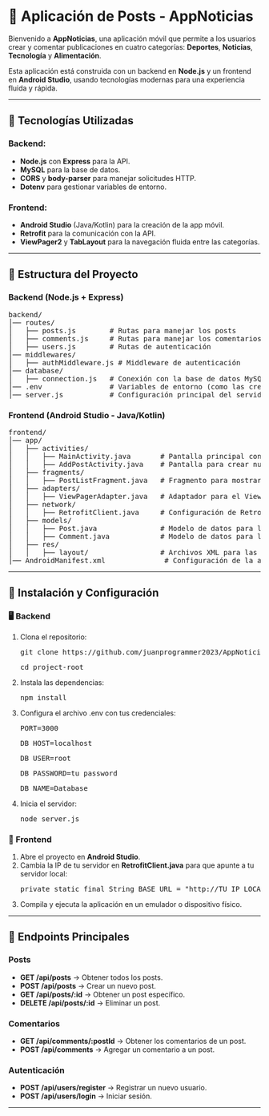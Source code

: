 <h1>📱 <strong>Aplicación de Posts - AppNoticias</strong></h1>

<p>Bienvenido a <strong>AppNoticias</strong>, una aplicación móvil que permite a los usuarios crear y comentar publicaciones en cuatro categorías: <strong>Deportes</strong>, <strong>Noticias</strong>, <strong>Tecnología</strong> y <strong>Alimentación</strong>.</p>

<p>Esta aplicación está construida con un backend en <strong>Node.js</strong> y un frontend en <strong>Android Studio</strong>, usando tecnologías modernas para una experiencia fluida y rápida.</p>

<hr>

<h2>🚀 <strong>Tecnologías Utilizadas</strong></h2>

<h3><strong>Backend:</strong></h3>
<ul>
    <li><strong>Node.js</strong> con <strong>Express</strong> para la API.</li>
    <li><strong>MySQL</strong> para la base de datos.</li>
    <li><strong>CORS</strong> y <strong>body-parser</strong> para manejar solicitudes HTTP.</li>
    <li><strong>Dotenv</strong> para gestionar variables de entorno.</li>
</ul>

<h3><strong>Frontend:</strong></h3>
<ul>
    <li><strong>Android Studio</strong> (Java/Kotlin) para la creación de la app móvil.</li>
    <li><strong>Retrofit</strong> para la comunicación con la API.</li>
    <li><strong>ViewPager2</strong> y <strong>TabLayout</strong> para la navegación fluida entre las categorías.</li>
</ul>

<hr>

<h2>📂 <strong>Estructura del Proyecto</strong></h2>

<h3><strong>Backend (Node.js + Express)</strong></h3>
<pre>
backend/
│── routes/
│   ├── posts.js        # Rutas para manejar los posts
│   ├── comments.js     # Rutas para manejar los comentarios
│   ├── users.js        # Rutas de autenticación
│── middlewares/
│   ├── authMiddleware.js # Middleware de autenticación
│── database/
│   ├── connection.js   # Conexión con la base de datos MySQL
│── .env                # Variables de entorno (como las credenciales de la base de datos)
│── server.js           # Configuración principal del servidor
</pre>

<h3><strong>Frontend (Android Studio - Java/Kotlin)</strong></h3>
<pre>
frontend/
│── app/
│   ├── activities/
│   │   ├── MainActivity.java       # Pantalla principal con TabLayout
│   │   ├── AddPostActivity.java    # Pantalla para crear nuevos posts
│   ├── fragments/
│   │   ├── PostListFragment.java   # Fragmento para mostrar los posts por categoría
│   ├── adapters/
│   │   ├── ViewPagerAdapter.java   # Adaptador para el ViewPager2
│   ├── network/
│   │   ├── RetrofitClient.java     # Configuración de Retrofit para consumir la API
│   ├── models/
│   │   ├── Post.java               # Modelo de datos para los posts
│   │   ├── Comment.java            # Modelo de datos para los comentarios
│   ├── res/
│   │   ├── layout/                 # Archivos XML para las vistas
│── AndroidManifest.xml              # Configuración de la aplicación (permisos, actividades)
</pre>

<hr>

<h2>🔧 <strong>Instalación y Configuración</strong></h2>

<h3>🖥️ Backend</h3>
<ol>
    <li>Clona el repositorio:
        <pre>git clone https://github.com/juanprogrammer2023/AppNoticias.git</pre>
        <pre>cd project-root</pre>
    </li>
    <li>Instala las dependencias:
        <pre>npm install</pre>
    </li>
    <li>Configura el archivo .env con tus credenciales:
        <pre>PORT=3000</pre>
        <pre>DB_HOST=localhost</pre>
        <pre>DB_USER=root</pre>
        <pre>DB_PASSWORD=tu_password</pre>
        <pre>DB_NAME=Database</pre>
    </li>
    <li>Inicia el servidor:
        <pre>node server.js</pre>
    </li>
</ol>

<h3>📱 Frontend</h3>
<ol>
    <li>Abre el proyecto en <strong>Android Studio</strong>.</li>
    <li>Cambia la IP de tu servidor en <strong>RetrofitClient.java</strong> para que apunte a tu servidor local:
        <pre>private static final String BASE_URL = "http://TU_IP_LOCAL:3000/";</pre>
    </li>
    <li>Compila y ejecuta la aplicación en un emulador o dispositivo físico.</li>
</ol>

<hr>

<h2>📌 <strong>Endpoints Principales</strong></h2>

<h3><strong>Posts</strong></h3>
<ul>
    <li><strong>GET /api/posts</strong> → Obtener todos los posts.</li>
    <li><strong>POST /api/posts</strong> → Crear un nuevo post.</li>
    <li><strong>GET /api/posts/:id</strong> → Obtener un post específico.</li>
    <li><strong>DELETE /api/posts/:id</strong> → Eliminar un post.</li>
</ul>

<h3><strong>Comentarios</strong></h3>
<ul>
    <li><strong>GET /api/comments/:postId</strong> → Obtener los comentarios de un post.</li>
    <li><strong>POST /api/comments</strong> → Agregar un comentario a un post.</li>
</ul>

<h3><strong>Autenticación</strong></h3>
<ul>
    <li><strong>POST /api/users/register</strong> → Registrar un nuevo usuario.</li>
    <li><strong>POST /api/users/login</strong> → Iniciar sesión.</li>
</ul>

<hr>



